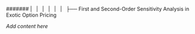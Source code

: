 ####### |   |   |   |   |   |   ├── First and Second-Order Sensitivity Analysis in Exotic Option Pricing

*Add content here*